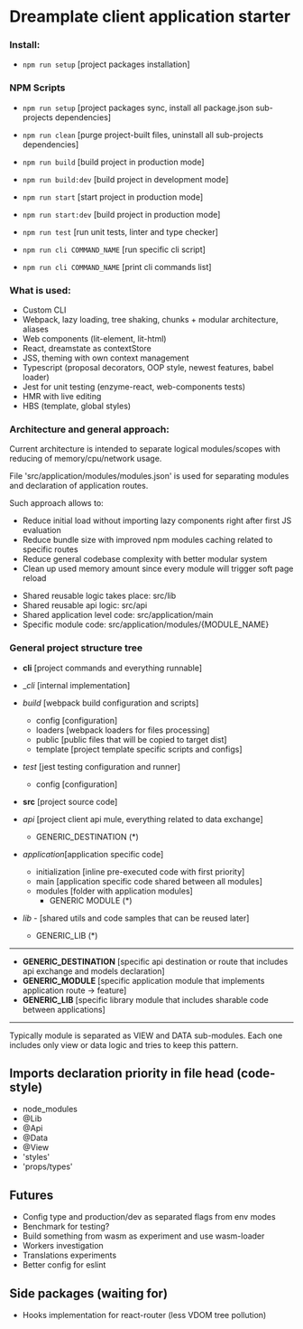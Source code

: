 # Dreamplate client application starter

### Install:

- `npm run setup` [project packages installation]

### NPM Scripts

- `npm run setup` [project packages sync, install all package.json sub-projects dependencies]

- `npm run clean` [purge project-built files, uninstall all sub-projects dependencies]

- `npm run build` [build project in production mode]

- `npm run build:dev` [build project in development mode]

- `npm run start` [start project in production mode]

- `npm run start:dev` [build project in production mode]

- `npm run test` [run unit tests, linter and type checker]

- `npm run cli COMMAND_NAME` [run specific cli script]

- `npm run cli COMMAND_NAME` [print cli commands list]

### What is used:
    
- Custom CLI
- Webpack, lazy loading, tree shaking, chunks + modular architecture, aliases
- Web components (lit-element, lit-html)
- React, dreamstate as contextStore
- JSS, theming with own context management
- Typescript (proposal decorators, OOP style, newest features, babel loader)
- Jest for unit testing (enzyme-react, web-components tests)
- HMR with live editing
- HBS (template, global styles)

### Architecture and general approach:

Current architecture is intended to separate logical modules/scopes with reducing of memory/cpu/network usage.

File 'src/application/modules/modules.json' is used for separating modules and declaration of application routes.

Such approach allows to:

  - Reduce initial load without importing lazy components right after first JS evaluation
  - Reduce bundle size with improved npm modules caching related to specific routes
  - Reduce general codebase complexity with better modular system
  - Clean up used memory amount since every module will trigger soft page reload

* Shared reusable logic takes place: src/lib 
* Shared reusable api logic: src/api 
* Shared application level code: src/application/main
* Specific module code: src/application/modules/{MODULE_NAME}

### General project structure tree

- **cli** [project commands and everything runnable]

- __cli_ [internal implementation]

- _build_ [webpack build configuration and scripts]
   - config [configuration]
   - loaders [webpack loaders for files processing]
   - public [public files that will be copied to target dist]
   - template [project template specific scripts and configs]

- _test_ [jest testing configuration and runner]
   - config [configuration]

- **src** [project source code]

- _api_ [project client api mule, everything related to data exchange]
  - GENERIC_DESTINATION (*)

- _application_[application specific code]
  - initialization [inline pre-executed code with first priority]
  - main [application specific code shared between all modules]
  - modules [folder with application modules]
    - GENERIC MODULE (*)

- _lib_ - [shared utils and code samples that can be reused later]
  - GENERIC_LIB (*)

---
    
+ **GENERIC_DESTINATION** [specific api destination or route that includes api exchange and models declaration]
+ **GENERIC_MODULE** [specific application module that implements application route -> feature]
+ **GENERIC_LIB** [specific library module that includes sharable code between applications]

--- 

Typically module is separated as VIEW and DATA sub-modules. Each one includes only view or data logic and tries to keep this pattern.

## Imports declaration priority in file head (code-style)

- node_modules
- @Lib
- @Api
- @Data
- @View
- 'styles'
- 'props/types'

## Futures

- Config type and production/dev as separated flags from env modes
- Benchmark for testing?
- Build something from wasm as experiment and use wasm-loader
- Workers investigation
- Translations experiments
- Better config for eslint

## Side packages (waiting for)

- Hooks implementation for react-router (less VDOM tree pollution)

